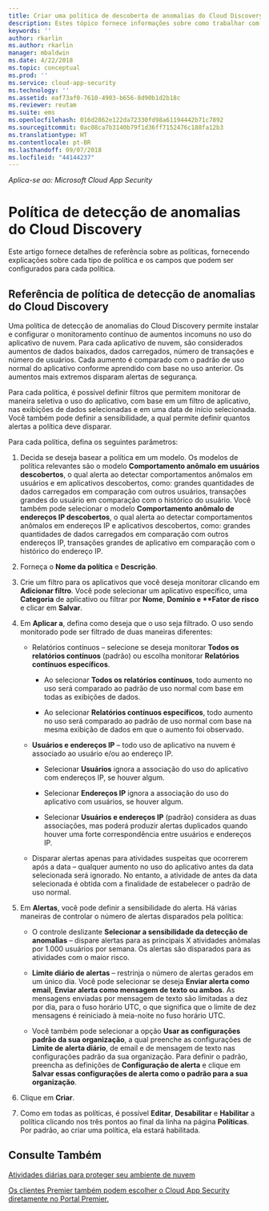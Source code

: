 ```yaml
---
title: Criar uma política de descoberta de anomalias do Cloud Discovery no Cloud App Security | Microsoft Docs
description: Estes tópico fornece informações sobre como trabalhar com as políticas de detecção de anomalias do Cloud Discovery.
keywords: ''
author: rkarlin
ms.author: rkarlin
manager: mbaldwin
ms.date: 4/22/2018
ms.topic: conceptual
ms.prod: ''
ms.service: cloud-app-security
ms.technology: ''
ms.assetid: eaf73af0-7610-4903-b656-8d90b1d2b18c
ms.reviewer: reutam
ms.suite: ems
ms.openlocfilehash: 016d2862e122da72330fd98a61194442b71c7892
ms.sourcegitcommit: 0ac08ca7b3140b79f1d36ff7152476c188fa12b3
ms.translationtype: HT
ms.contentlocale: pt-BR
ms.lasthandoff: 09/07/2018
ms.locfileid: "44144237"
---
```

*Aplica-se ao: Microsoft Cloud App Security*


# <a name="cloud-discovery-anomaly-detection-policy"></a>Política de detecção de anomalias do Cloud Discovery
Este artigo fornece detalhes de referência sobre as políticas, fornecendo explicações sobre cada tipo de política e os campos que podem ser configurados para cada política.  
  
## <a name="cloud-discovery-anomaly-detection-policy-reference"></a>Referência de política de detecção de anomalias do Cloud Discovery  
Uma política de detecção de anomalias do Cloud Discovery permite instalar e configurar o monitoramento contínuo de aumentos incomuns no uso do aplicativo de nuvem. Para cada aplicativo de nuvem, são considerados aumentos de dados baixados, dados carregados, número de transações e número de usuários. Cada aumento é comparado com o padrão de uso normal do aplicativo conforme aprendido com base no uso anterior. Os aumentos mais extremos disparam alertas de segurança.  
  
Para cada política, é possível definir filtros que permitem monitorar de maneira seletiva o uso do aplicativo, com base em um filtro de aplicativo, nas exibições de dados selecionadas e em uma data de início selecionada. Você também pode definir a sensibilidade, a qual permite definir quantos alertas a política deve disparar.  

Para cada política, defina os seguintes parâmetros:

1. Decida se deseja basear a política em um modelo. Os modelos de política relevantes são o modelo **Comportamento anômalo em usuários descobertos**, o qual alerta ao detectar comportamentos anômalos em usuários e em aplicativos descobertos, como: grandes quantidades de dados carregados em comparação com outros usuários, transações grandes do usuário em comparação com o histórico do usuário. Você também pode selecionar o modelo **Comportamento anômalo de endereços IP descobertos**, o qual alerta ao detectar comportamentos anômalos em endereços IP e aplicativos descobertos, como: grandes quantidades de dados carregados em comparação com outros endereços IP, transações grandes de aplicativo em comparação com o histórico do endereço IP. 
 
2. Forneça o **Nome da política** e **Descrição**.  

3. Crie um filtro para os aplicativos que você deseja monitorar clicando em <strong>Adicionar filtro</strong>. 
   Você pode selecionar um aplicativo específico, uma <strong>Categoria</strong> de aplicativo ou filtrar por <strong>Nome</strong>, <strong>Domínio e **Fator de risco</strong> e clicar em <strong>Salvar</strong>.

4. Em **Aplicar a**, defina como deseja que o uso seja filtrado. O uso sendo monitorado pode ser filtrado de duas maneiras diferentes:  
  
    -   Relatórios contínuos – selecione se deseja monitorar **Todos os relatórios contínuos** (padrão) ou escolha monitorar **Relatórios contínuos específicos**.  
  
        -   Ao selecionar **Todos os relatórios contínuos**, todo aumento no uso será comparado ao padrão de uso normal com base em todas as exibições de dados.  
  
        -   Ao selecionar **Relatórios contínuos específicos**, todo aumento no uso será comparado ao padrão de uso normal com base na mesma exibição de dados em que o aumento foi observado.  
  
    -   **Usuários e endereços IP** – todo uso de aplicativo na nuvem é associado ao usuário e/ou ao endereço IP.  
  
        -   Selecionar **Usuários** ignora a associação do uso do aplicativo com endereços IP, se houver algum.  
  
        -   Selecionar **Endereços IP** ignora a associação do uso do aplicativo com usuários, se houver algum.  
  
        -   Selecionar **Usuários e endereços IP** (padrão) considera as duas associações, mas poderá produzir alertas duplicados quando houver uma forte correspondência entre usuários e endereços IP.
    -   Disparar alertas apenas para atividades suspeitas que ocorrerem após a data – qualquer aumento no uso do aplicativo antes da data selecionada será ignorado. No entanto, a atividade de antes da data selecionada é obtida com a finalidade de estabelecer o padrão de uso normal.  
  
5. Em **Alertas**, você pode definir a sensibilidade do alerta. Há várias maneiras de controlar o número de alertas disparados pela política:  
  
    -   O controle deslizante **Selecionar a sensibilidade da detecção de anomalias** – dispare alertas para as principais X atividades anômalas por 1.000 usuários por semana. Os alertas são disparados para as atividades com o maior risco.  
  
    -   **Limite diário de alertas** – restrinja o número de alertas gerados em um único dia. Você pode selecionar se deseja **Enviar alerta como email**, **Enviar alerta como mensagem de texto ou ambos**. As mensagens enviadas por mensagem de texto são limitadas a dez por dia, para o fuso horário UTC, o que significa que o limite de dez mensagens é reiniciado à meia-noite no fuso horário UTC.

    - Você também pode selecionar a opção **Usar as configurações padrão da sua organização**, a qual preenche as configurações de **Limite de alerta diário**, de email e de mensagem de texto nas configurações padrão da sua organização. Para definir o padrão, preencha as definições de **Configuração de alerta** e clique em **Salvar essas configurações de alerta como o padrão para a sua organização**.

6. Clique em **Criar**.

7. Como em todas as políticas, é possível **Editar**, **Desabilitar** e **Habilitar** a política clicando nos três pontos ao final da linha na página **Políticas**. Por padrão, ao criar uma política, ela estará habilitada.

## <a name="see-also"></a>Consulte Também  
[Atividades diárias para proteger seu ambiente de nuvem](daily-activities-to-protect-your-cloud-environment.md)   

[Os clientes Premier também podem escolher o Cloud App Security diretamente no Portal Premier.](https://premier.microsoft.com/)  
  
  